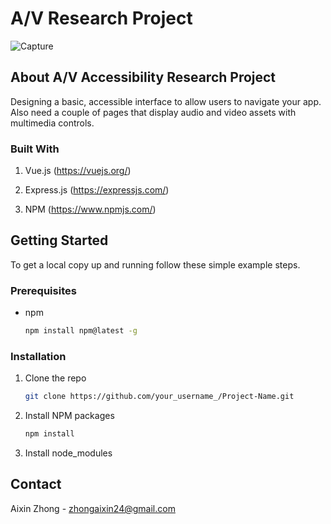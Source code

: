 # A/V Research Project
![Capture](https://user-images.githubusercontent.com/90532540/229325458-2bb97d1e-d573-4749-9e05-3783a921645b.PNG)


## About A/V Accessibility Research Project

Designing a basic, accessible interface to allow users to navigate your app. Also need a couple of pages that display audio and video assets with multimedia
controls.

### Built With

1. Vue.js (https://vuejs.org/)

2. Express.js (https://expressjs.com/)

3. NPM (https://www.npmjs.com/)



## Getting Started

To get a local copy up and running follow these simple example steps.

### Prerequisites

* npm
  ```sh
  npm install npm@latest -g
  ```

### Installation

1. Clone the repo
   ```sh
   git clone https://github.com/your_username_/Project-Name.git
   ```
2. Install NPM packages
   ```sh
   npm install
   ```
3. Install node_modules


## Contact

Aixin Zhong - zhongaixin24@gmail.com

